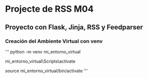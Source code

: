 # Projecte de RSS M04
## Proyecto con Flask, Jinja, RSS y Feedparser

### Creación del Ambiente Virtual con venv
''' 
python -m venv mi_entorno_virtual

mi_entorno_virtual\Scripts\activate

source mi_entorno_virtual/bin/activate 
'''
